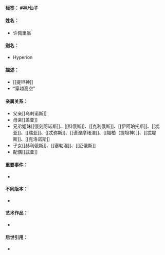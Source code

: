#### 标签： #神/仙子
#### 姓名：
- 许佩里翁
#### 别名：
- Hyperion
#### 描述：
- [[提坦神]]
- “穿越高空”
#### 亲属关系：
- 父亲[[乌剌诺斯]]
- 母亲[[盖亚]]
- 兄弟姐妹[[俄刻阿诺斯]]、[[科俄斯]]、[[克利俄斯]]、[[伊阿珀托斯]]、[[忒亚]]、[[瑞亚]]、[[忒弥斯]]、[[谟涅摩绪涅]]、[[福柏（提坦神）]]、[[忒堤斯]]、[[克洛诺斯]]
- 子女[[赫利俄斯]]、[[塞勒涅]]、[[厄俄斯]]
- 配偶[[忒亚]]
#### 重要事件：
- 
#### 不同版本：
- 
#### 艺术作品：
- 
#### 后世引用：
- 